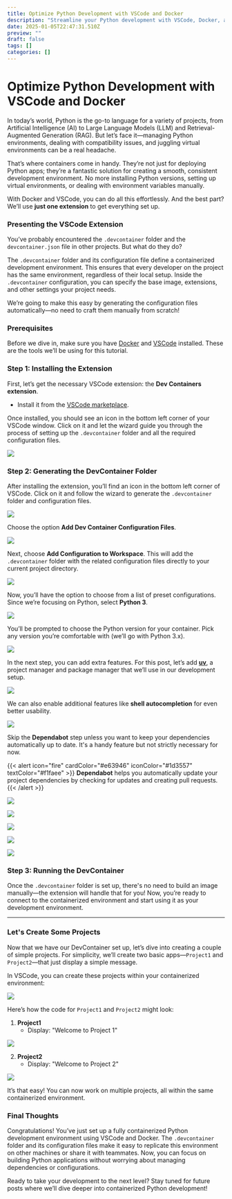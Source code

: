 ```yaml
---
title: Optimize Python Development with VSCode and Docker
description: "Streamline your Python development with VSCode, Docker, and DevContainers."
date: 2025-01-05T22:47:31.510Z
preview: ""
draft: false
tags: []
categories: []
---
```


# Optimize Python Development with VSCode and Docker

In today’s world, Python is the go-to language for a variety of projects, from Artificial Intelligence (AI) to Large Language Models (LLM) and Retrieval-Augmented Generation (RAG). But let’s face it—managing Python environments, dealing with compatibility issues, and juggling virtual environments can be a real headache.

That’s where containers come in handy. They’re not just for deploying Python apps; they’re a fantastic solution for creating a smooth, consistent development environment. No more installing Python versions, setting up virtual environments, or dealing with environment variables manually. 

With Docker and VSCode, you can do all this effortlessly. And the best part? We’ll use **just one extension** to get everything set up.

### Presenting the VSCode Extension

You’ve probably encountered the `.devcontainer` folder and the `devcontainer.json` file in other projects. But what do they do?

The `.devcontainer` folder and its configuration file define a containerized development environment. This ensures that every developer on the project has the same environment, regardless of their local setup. Inside the `.devcontainer` configuration, you can specify the base image, extensions, and other settings your project needs. 

We’re going to make this easy by generating the configuration files automatically—no need to craft them manually from scratch!

### Prerequisites

Before we dive in, make sure you have [Docker](https://docs.docker.com/get-docker/) and [VSCode](https://code.visualstudio.com/download) installed. These are the tools we’ll be using for this tutorial.

### Step 1: Installing the Extension

First, let’s get the necessary VSCode extension: the **Dev Containers extension**.

- Install it from the [VSCode marketplace](https://marketplace.visualstudio.com/items?itemName=ms-vscode-remote.remote-containers).

Once installed, you should see an icon in the bottom left corner of your VSCode window. Click on it and let the wizard guide you through the process of setting up the `.devcontainer` folder and all the required configuration files.

![](/images/post1/im1.png)

### Step 2: Generating the DevContainer Folder

After installing the extension, you’ll find an icon in the bottom left corner of VSCode. Click on it and follow the wizard to generate the `.devcontainer` folder and configuration files.

![](/images/post1/im2.png)

Choose the option **Add Dev Container Configuration Files**.

![](/images/post1/im3.png)

Next, choose **Add Configuration to Workspace**. This will add the `.devcontainer` folder with the related configuration files directly to your current project directory.

![](/images/post1/im4.png)

Now, you’ll have the option to choose from a list of preset configurations. Since we’re focusing on Python, select **Python 3**.

![](/images/post1/im5.png)

You’ll be prompted to choose the Python version for your container. Pick any version you’re comfortable with (we’ll go with Python 3.x).

![](/images/post1/im6.png)

In the next step, you can add extra features. For this post, let’s add **[uv](https://docs.astral.sh/uv/)**, a project manager and package manager that we’ll use in our development setup.

![](/images/post1/im7.png)

We can also enable additional features like **shell autocompletion** for even better usability.

![](/images/post1/im8.png)

Skip the **Dependabot** step unless you want to keep your dependencies automatically up to date. It's a handy feature but not strictly necessary for now.

{{< alert icon="fire" cardColor="#e63946" iconColor="#1d3557" textColor="#f1faee" >}}
**Dependabot** helps you automatically update your project dependencies by checking for updates and creating pull requests.
{{< /alert >}}

![](/images/post1/im9.png)

![](/images/post1/im10.png)

![](/images/post1/im11.png)

![](/images/post1/im12.png)

![](/images/post1/im13.png)

### Step 3: Running the DevContainer

Once the `.devcontainer` folder is set up, there's no need to build an image manually—the extension will handle that for you! Now, you’re ready to connect to the containerized environment and start using it as your development environment.

---

### Let's Create Some Projects

Now that we have our DevContainer set up, let’s dive into creating a couple of simple projects. For simplicity, we’ll create two basic apps—`Project1` and `Project2`—that just display a simple message.

In VSCode, you can create these projects within your containerized environment:

![](/images/post1/Pasted%20image%2020250103125030.png)

Here’s how the code for `Project1` and `Project2` might look:

1. **Project1**
   - Display: "Welcome to Project 1"

![](/images/post1/Pasted%20image%2020250103130214.png)

2. **Project2**
   - Display: "Welcome to Project 2"

![](/images/post1/Pasted%20image%2020250103130346.png)

It’s that easy! You can now work on multiple projects, all within the same containerized environment.

### Final Thoughts

Congratulations! You’ve just set up a fully containerized Python development environment using VSCode and Docker. The `.devcontainer` folder and its configuration files make it easy to replicate this environment on other machines or share it with teammates. Now, you can focus on building Python applications without worrying about managing dependencies or configurations. 

Ready to take your development to the next level? Stay tuned for future posts where we’ll dive deeper into containerized Python development!
